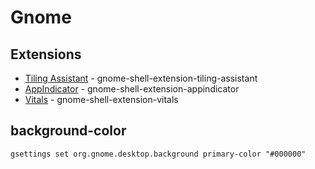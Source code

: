 # Gnome
## Extensions
- [Tiling Assistant](https://extensions.gnome.org/extension/3733/tiling-assistant/) - gnome-shell-extension-tiling-assistant
- [AppIndicator](https://extensions.gnome.org/extension/615/appindicator-support/) - gnome-shell-extension-appindicator
- [Vitals](https://extensions.gnome.org/extension/1460/vitals/) - gnome-shell-extension-vitals

## background-color
```
gsettings set org.gnome.desktop.background primary-color "#000000"
```
